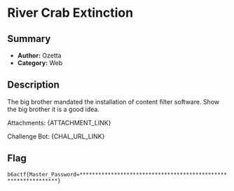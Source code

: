 River Crab Extinction
===

## Summary

* **Author:** Ozetta
* **Category:** Web

## Description

The big brother mandated the installation of content filter software. Show the big brother it is a good idea.

Attachments: {ATTACHMENT_LINK}

Challenge Bot: {CHAL_URL_LINK}

## Flag

`b6actf{Master_Password=***************************************************************}`
